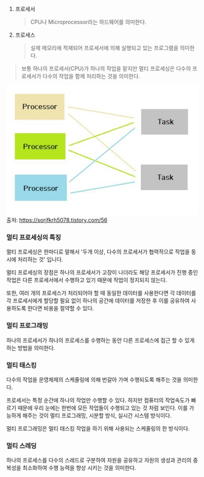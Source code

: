 1. 프로세서 
    > CPU나 Microprocessor라는 하드웨어를 의미한다. 
2. 프로세스
    > 실제 메모리에 적재되어 프로세서에 의해 실행되고 있는 프로그램을 의미한다.

> 보통 하나의 프로세서(CPU)가 하나의 작업을 맡지만 멀티 프로세싱은 다수의 프로세서가 다수의 작업을 함께 처리하는 것을 의미한다.

![Alt text](image.png)
출처: https://sorjfkrh5078.tistory.com/56

### 멀티 프로세싱의 특징 
멀티 프로세싱은 한마디로 말해서 '두개 이상, 다수의 프로세서가 협력적으로 작업을 동시에 처리하는 것' 입니다.

멀티 프로세싱의 장점은 하나의 프로세서가 고장이 나더라도 해당 프로세서가 진행 중인 작업은 다른 프로세서에서 수행하고 있기 때문에 작업이 정지되지 않는다.

​또한, 여러 개의 프로세스가 처리되어야 할 때 동일한 데이터를 사용한다면 각 데이터를 각 프로세서에게 할당할 필요 없이 하나의 공간에 데이터를 저장한 후 이를 공유하여 사용하도록 한다면 비용을 절약할 수 있다.

### 멀티 프로그래밍

하나의 프로세서가 하나의 프로세스를 수행하는 동안 다른 프로세스에 접근 할 수 있게 하는 방법을 의미한다.

### 멀티 태스킹

다수의 작업을 운영체제의 스케줄링에 의해 번갈아 가며 수행되도록 해주는 것을 의미한다. 

프로세서는 특정 순간에 하나의 작업만 수행할 수 있다. 하지만 컴퓨터의 작업속도가 빠르기 때문에 우리 눈에는 한번에 모든 작업들이 수행되고 있는 것 처럼 보인다. 
이를 가능하게 해주는 것이 멀티 프로그래밍, 시분할 방식, 실시간 시스템 방식이다. 

멀티 프로그래밍은 멀티 태스킹 작업을 하기 위해 사용되는 스케줄링의 한 방식이다. 

### 멀티 스레딩

하나의 프로세스를 다수의 스레드로 구분하여 자원을 공유하고 자원의 생성과 관리의 중복성을 최소화하여 수행 능력을 향상 시키는 것을 의미한다.